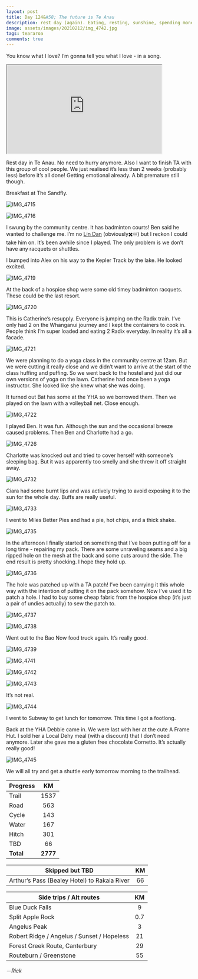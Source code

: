 ```yaml
---
layout: post
title: Day 124&#58; The future is Te Anau
description: rest day (again). Eating, resting, sunshine, spending money. Oh and I played some badminton. It was great.  I tried to repair my pack. That was not so great. 
image: assets/images/20210212/img_4742.jpg
tags: teararoa
comments: true
---
```


You know what I love? I’m gonna tell you what I love - in a song. 

<iframe width="420" height="240"
src="https://www.youtube.com/embed/OnR-iS06wU4">
</iframe>

Rest day in Te Anau. No need to hurry anymore. Also I want to finish TA with this group of cool people. We just realised it’s less than 2 weeks (probably less) before it’s all done! Getting emotional already. A bit premature still though. 

Breakfast at The Sandfly. 

![IMG_4715](/assets/images/20210212/img_4715.jpg)

![IMG_4716](/assets/images/20210212/img_4716.jpg)

I swung by the community centre. It has badminton courts! Ben said he wanted to challenge me. I’m no [Lin Dan](https://en.wikipedia.org/wiki/Lin_Dan) (obviously✖️♾) but I reckon I could take him on. It’s been awhile since I played. The only problem is we don’t have any racquets or shuttles. 

I bumped into Alex on his way to the Kepler Track by the lake. He looked excited. 

![IMG_4719](/assets/images/20210212/img_4719.jpg)

At the back of a hospice shop were some old timey badminton racquets. These could be the last resort. 

![IMG_4720](/assets/images/20210212/img_4720.jpg)

This is Catherine’s resupply. Everyone is jumping on the Radix train. I’ve only had 2 on the Whanganui journey and I kept the containers  to cook in. People think I’m super loaded and eating 2 Radix everyday. In reality it’s all a facade.

![IMG_4721](/assets/images/20210212/img_4721.jpg)

We were planning to do a yoga class in the community centre at 12am. But we were cutting it really close and we didn’t want to arrive at the start of the class huffing and puffing. So we went back to the hostel and just did our own versions of yoga on the lawn. Catherine had once been a yoga instructor. She looked like she knew what she was doing. 

It turned out Bat has some at the YHA so we borrowed them. Then we played on the lawn with a volleyball net. Close enough. 

![IMG_4722](/assets/images/20210212/img_4722.jpg)

I played Ben. It was fun. Although the sun and the occasional breeze caused problems. Then Ben and Charlotte had a go. 

![IMG_4726](/assets/images/20210212/img_4726.jpg)

Charlotte was knocked out and tried to cover herself with someone’s sleeping bag. But it was apparently too smelly and she threw it off straight away. 

![IMG_4732](/assets/images/20210212/img_4732.jpg)

Ciara had some burnt lips and was actively trying to avoid exposing it to the sun for the whole day. Buffs are really useful. 

![IMG_4733](/assets/images/20210212/img_4733.jpg)

I went to Miles Better Pies and had a pie, hot chips, and a thick shake. 

![IMG_4735](/assets/images/20210212/img_4735.jpg)

In the afternoon I finally started on something that I’ve been putting off for a long time - repairing my pack. There are some unraveling seams and a big ripped hole on the mesh at the back and some cuts around the side. The end result is pretty shocking. I hope they hold up. 

![IMG_4736](/assets/images/20210212/img_4736.jpg)

The hole was patched up with a TA patch! I’ve been carrying it this whole way with the intention of putting it on the pack somehow. Now I’ve used it to patch a hole. I had to buy some cheap fabric from the hospice shop (it’s just a pair of undies actually) to sew the patch to.

![IMG_4737](/assets/images/20210212/img_4737.jpg)

![IMG_4738](/assets/images/20210212/img_4738.jpg)

Went out to the Bao Now food truck again. It’s really good. 

![IMG_4739](/assets/images/20210212/img_4739.jpg)

![IMG_4741](/assets/images/20210212/img_4741.jpg)

![IMG_4742](/assets/images/20210212/img_4742.jpg)

![IMG_4743](/assets/images/20210212/img_4743.jpg)

It’s not real. 

![IMG_4744](/assets/images/20210212/img_4744.jpg)

I went to Subway to get lunch for tomorrow. This time I got a footlong.

Back at the YHA Debbie came in. We were last with her at the cute A Frame Hut. I sold her a Local Dehy meal (with a discount) that I don’t need anymore. Later she gave me a gluten free chocolate Cornetto. It’s actually really good!

![IMG_4745](/assets/images/20210212/img_4745.jpg)

We will all try and get a shuttle early tomorrow morning to the trailhead.


| Progress | KM |
| ---- |:----:|
| Trail | 1537 |
| Road | 563 |
| Cycle | 143 |
| Water | 167 |
| Hitch | 301 |
| TBD | 66 |
| **Total** | **2777** |

| Skipped but TBD | KM |
| ---- |:----:|
| Arthur’s Pass (Bealey Hotel) to Rakaia River | 66 |

| Side trips / Alt routes | KM |
| ---- |:----:|
| Blue Duck Falls | 9 |
| Split Apple Rock | 0.7 |
| Angelus Peak | 3 |
| Robert Ridge / Angelus / Sunset / Hopeless | 21 |
| Forest Creek Route, Canterbury | 29 |
| Routeburn / Greenstone | 55 |


－_Rick_